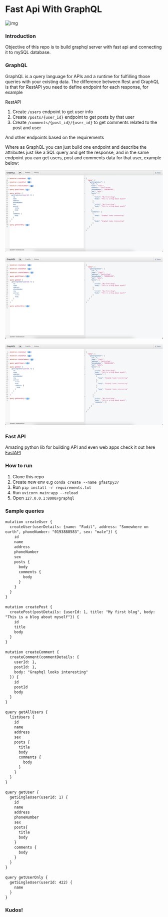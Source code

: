 # Fast Api With GraphQL
![img](https://encrypted-tbn0.gstatic.com/images?q=tbn:ANd9GcR7BEVXTJQwdfvUkJBNeZjLzfFUKKWFICnaOw&usqp=CAU)

### Introduction

Objective of this repo is to build graphql server with fast api and connecting it to mySQL database.

### GraphQL

GraphQL is a query language for APIs and a runtime for fulfilling those queries with your existing data. The difference between Rest and GraphQL is that for RestAPi you need to define endpoint for each response, for example

RestAPI
1. Create `/users` endpoint to get user info
2. Create `/posts/{user_id}` endpoint to get posts by that user
3. Create `/comments/{post_id}/{user_id}` to get comments related to the post and user

And other endpoints based on the requirements

Where as GraphQL you can just build one endpoint and describe the attributes just like a SQL query and get the response, and in the same endpoint you can get users, post and comments data for that user, example below:

![firstImg](https://github.com/fadilparves/fast_api_graphql_blog/blob/main/images/img1.png)

![SecImg](https://github.com/fadilparves/fast_api_graphql_blog/blob/main/images/img2.png)

![ThirdImg](https://github.com/fadilparves/fast_api_graphql_blog/blob/main/images/img3.png)


### Fast API

Amazing python lib for building API and even web apps check it out here [FastAPI](https://fastapi.tiangolo.com)

### How to run
1. Clone this repo
2. Create new env e.g `conda create --name gfastpy37`
3. Run `pip install -r requirements.txt`
4. Run `uvicorn main:app --reload`
5. Open `127.0.0.1:8000/graphql`

### Sample queries

```
mutation createUser {
  createUser(userDetails: {name: "Fadil", address: "Somewhere on earth", phoneNumber: "0193888583", sex: "male"}) {
    id
    name
    address
    phoneNumber
    sex
    posts {
      body
      comments {
        body
      }
    }
  }
}

mutation createPost {
  createPost(postDetails: {userId: 1, title: "My first blog", body: "This is a blog about myself"}) {
    id
    title
    body
  }
}

mutation createComment {
  createComment(commentDetails: {
    userId: 1, 
    postId: 1, 
    body: "Graphql looks interesting"
  }) {
    id
    postId
    body
  }
}

query getAllUsers {
  listUsers {
    id
    name
    address
    sex
    posts {
      title
      body
      comments {
        body
      }
    }
  }
}

query getUser {
  getSingleUser(userId: 1) {
    id
    name
    address
    phoneNumber
    sex
    posts{
      title
      body
    }
    comments {
      body
    }
  }
}

query getUserOnly {
  getSingleUser(userId: 422) {
    name
  }
}

```

### Kudos!
